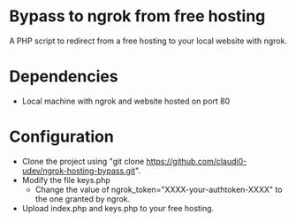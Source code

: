 # Bypass to ngrok from free hosting
A PHP script to redirect from a free hosting to your local website with ngrok.
# Dependencies
- Local machine with ngrok and website hosted on port 80
# Configuration
- Clone the project using "git clone https://github.com/claudi0-udev/ngrok-hosting-bypass.git".
- Modify the file keys.php
  - Change the value of ngrok_token="XXXX-your-authtoken-XXXX" to the one granted by ngrok.
- Upload index.php and keys.php to your free hosting.
